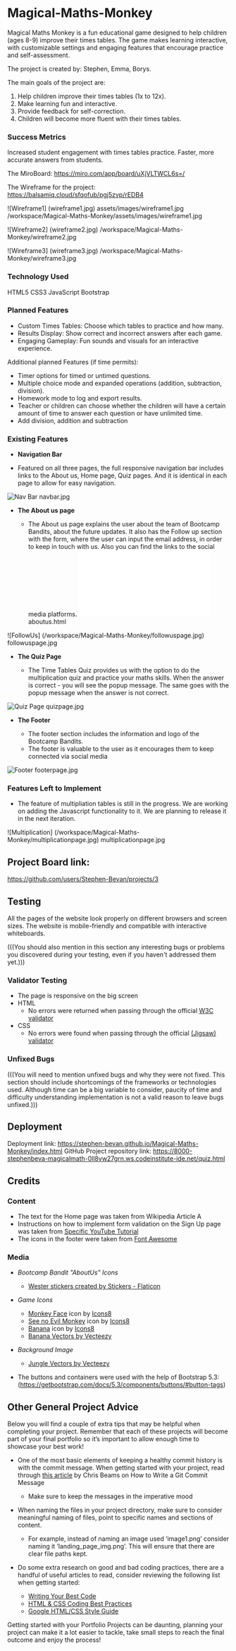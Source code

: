 # Magical-Maths-Monkey


Magical Maths Monkey is a fun educational game designed to help children (ages 8-9) improve their times tables. The game makes learning interactive, with customizable settings and engaging features that encourage practice and self-assessment.

The project is created by: Stephen, Emma, Borys.

The main goals of the project are: 
1. Help children improve their times tables (1x to 12x).
2. Make learning fun and interactive.
3. Provide feedback for self-correction.
4. Children will become more fluent with their times tables.


### Success Metrics
Increased student engagement with times tables practice.
Faster, more accurate answers from students.

The MiroBoard: 
https://miro.com/app/board/uXjVLTWCL6s=/ 

The Wireframe for the project: 
https://balsamiq.cloud/sfqofub/pgj5zvp/rEDB4

![Wireframe1] (wireframe1.jpg)
assets/images/wireframe1.jpg 
/workspace/Magical-Maths-Monkey/assets/images/wireframe1.jpg 

![Wireframe2] (wireframe2.jpg)
/workspace/Magical-Maths-Monkey/wireframe2.jpg

![Wireframe3] (wireframe3.jpg)
/workspace/Magical-Maths-Monkey/wireframe3.jpg


### Technology Used
HTML5
CSS3
JavaScript
Bootstrap 


### Planned Features

- Custom Times Tables: Choose which tables to practice and how many.
- Results Display: Show correct and incorrect answers after each game.
- Engaging Gameplay: Fun sounds and visuals for an interactive experience.

Additional planned Features (if time permits):
- Timer options for timed or untimed questions.
- Multiple choice mode and expanded operations (addition, subtraction, division).
- Homework mode to log and export results.
- Teacher or children can choose whether the children will have a certain amount of time to answer each question or have unlimited time.
- Add division, addition and subtraction

### Existing Features

- __Navigation Bar__

 - Featured on all three pages, the full responsive navigation bar includes links to the About us, Home page, Quiz pages. And  it is identical in each page to allow for easy navigation.

![Nav Bar](/workspace/Magical-Maths-Monkey/navbar.jpg)
navbar.jpg 

- __The About us page__

  - The About us page explains the user about the team of Bootcamp Bandits, about the future updates. It also has the Follow up section with the form, where the user can input the email address, in order to keep in touch with us. Also you can find the links to the social media platforms. 
  ![About us Page](/workspace/Magical-Maths-Monkey/aboutus.html)
aboutus.html 

![FollowUs] (/workspace/Magical-Maths-Monkey/followuspage.jpg) 
followuspage.jpg 


- __The Quiz Page__

  - The Time Tables Quiz provides us with the option to do the multiplication quiz and practice your maths skills. When the answer is correct - you will see the popup message. The same goes with the popup message when the answer is not correct.

![Quiz Page](/workspace/Magical-Maths-Monkey/quizpage.jpg)
quizpage.jpg


- __The Footer__ 

  - The footer section includes the information and logo of the Bootcamp Bandits.
  - The footer is valuable to the user as it encourages them to keep connected via social media

![Footer](/workspace/Magical-Maths-Monkey/footerpage.jpg)
footerpage.jpg


### Features Left to Implement

- The feature of multipliation tables is still in the progress. We are working on adding the Javascript functionality to it. We are planning to release it in the next iteration.

![Multiplication] (/workspace/Magical-Maths-Monkey/multiplicationpage.jpg)
multiplicationpage.jpg

## Project Board link: 
https://github.com/users/Stephen-Bevan/projects/3  
 
## Testing 

All the pages of the website look properly on different browsers and screen sizes. 
The website is mobile-friendly and compatible with interactive whiteboards.


(((You should also mention in this section any interesting bugs or problems you discovered during your testing, even if you haven't addressed them yet.))) 


### Validator Testing 
- The page is responsive on the big screen 
- HTML
  - No errors were returned when passing through the official [W3C validator](https://validator.w3.org/nu/?doc=https%3A%2F%2Fcode-institute-org.github.io%2Flove-running-2.0%2Findex.html)
- CSS
  - No errors were found when passing through the official [(Jigsaw) validator](https://jigsaw.w3.org/css-validator/validator?uri=https%3A%2F%2Fvalidator.w3.org%2Fnu%2F%3Fdoc%3Dhttps%253A%252F%252Fcode-institute-org.github.io%252Flove-running-2.0%252Findex.html&profile=css3svg&usermedium=all&warning=1&vextwarning=&lang=en#css)

### Unfixed Bugs

(((You will need to mention unfixed bugs and why they were not fixed. This section should include shortcomings of the frameworks or technologies used. Although time can be a big variable to consider, paucity of time and difficulty understanding implementation is not a valid reason to leave bugs unfixed.)))

## Deployment

Deployment link: https://stephen-bevan.github.io/Magical-Maths-Monkey/index.html 
GitHub Project repository link: https://8000-stephenbeva-magicalmath-0ll8vw27grn.ws.codeinstitute-ide.net/quiz.html 


## Credits 

### Content 

- The text for the Home page was taken from Wikipedia Article A
- Instructions on how to implement form validation on the Sign Up page was taken from [Specific YouTube Tutorial](https://www.youtube.com/)
- The icons in the footer were taken from [Font Awesome](https://fontawesome.com/)

### Media

- *Bootcamp Bandit "AboutUs" Icons*
  * <a href=">https://www.flaticon.com/free-stickers/wester" title="wester stickers">Wester stickers created by Stickers - Flaticon</a>
- *Game Icons*
  * <a target="_blank" href="https://icons8.com/icon/w8U4rsGOoXWB/monkey-face">Monkey Face</a> icon by <a target="_blank" href="https://icons8.com">Icons8</a>
  * <a target="_blank" href="https://icons8.com/icon/32xJTtC6pbOL/see-no-evil-monkey">See no Evil Monkey</a> icon by <a target="_blank" href="https://icons8.com">Icons8</a>
  * <a target="_blank" href="https://icons8.com/icon/p7YHa8almDEQ/banana">Banana</a> icon by <a target="_blank" href="https://icons8.com">Icons8</a>
  * <a href="https://www.vecteezy.com/free-vector/banana">Banana Vectors by Vecteezy</a>
- *Background Image*
  * <a href="https://www.vecteezy.com/free-vector/jungle">Jungle Vectors by Vecteezy</a>

 - The buttons and containers were used with the help of Bootstrap 5.3:
(https://getbootstrap.com/docs/5.3/components/buttons/#button-tags) 


## Other General Project Advice

Below you will find a couple of extra tips that may be helpful when completing your project. Remember that each of these projects will become part of your final portfolio so it’s important to allow enough time to showcase your best work! 

- One of the most basic elements of keeping a healthy commit history is with the commit message. When getting started with your project, read through [this article](https://chris.beams.io/posts/git-commit/) by Chris Beams on How to Write  a Git Commit Message 
  - Make sure to keep the messages in the imperative mood 

- When naming the files in your project directory, make sure to consider meaningful naming of files, point to specific names and sections of content.
  - For example, instead of naming an image used ‘image1.png’ consider naming it ‘landing_page_img.png’. This will ensure that there are clear file paths kept. 

- Do some extra research on good and bad coding practices, there are a handful of useful articles to read, consider reviewing the following list when getting started:
  - [Writing Your Best Code](https://learn.shayhowe.com/html-css/writing-your-best-code/)
  - [HTML & CSS Coding Best Practices](https://medium.com/@inceptiondj.info/html-css-coding-best-practice-fadb9870a00f)
  - [Google HTML/CSS Style Guide](https://google.github.io/styleguide/htmlcssguide.html#General)

Getting started with your Portfolio Projects can be daunting, planning your project can make it a lot easier to tackle, take small steps to reach the final outcome and enjoy the process! 
